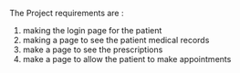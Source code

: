The Project requirements are :
1. making the login page for the patient 
2. making a page to see the patient medical records 
3. make a page to see the prescriptions 
4. make a page to allow the patient to make appointments 